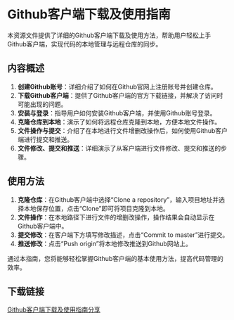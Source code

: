 # Github客户端下载及使用指南

本资源文件提供了详细的Github客户端下载及使用方法，帮助用户轻松上手Github客户端，实现代码的本地管理与远程仓库的同步。

## 内容概述

1. **创建Github账号**：详细介绍了如何在Github官网上注册账号并创建仓库。
2. **下载Github客户端**：提供了Github客户端的官方下载链接，并解决了访问时可能出现的问题。
3. **安装与登录**：指导用户如何安装Github客户端，并使用Github账号登录。
4. **克隆仓库到本地**：演示了如何将远程仓库克隆到本地，方便本地文件操作。
5. **文件操作与提交**：介绍了在本地进行文件增删改操作后，如何使用Github客户端进行提交和推送。
6. **文件修改、提交和推送**：详细演示了从客户端进行文件修改、提交和推送的步骤。

## 使用方法

1. **克隆仓库**：在Github客户端中选择“Clone a repository”，输入项目地址并选择本地保存位置，点击“Clone”即可将项目克隆到本地。
2. **文件操作**：在本地路径下进行文件的增删改操作，操作结果会自动显示在Github客户端中。
3. **提交修改**：在客户端下方填写修改描述，点击“Commit to master”进行提交。
4. **推送修改**：点击“Push origin”将本地修改推送到Github网站上。

通过本指南，您将能够轻松掌握Github客户端的基本使用方法，提高代码管理的效率。

## 下载链接

[Github客户端下载及使用指南分享](https://pan.quark.cn/s/00d4d3e663ba)